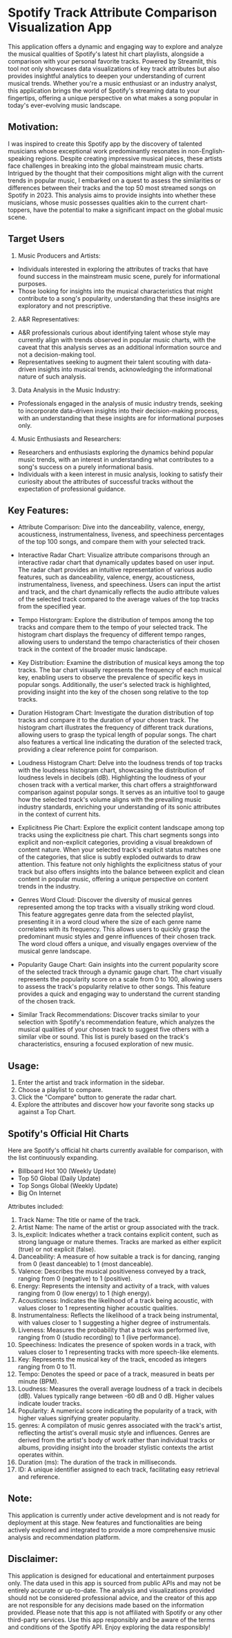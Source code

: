 # Spotify Track Attribute Comparison Visualization App

This application offers a dynamic and engaging way to explore and analyze the musical qualities of Spotify's latest hit chart playlists, alongside a comparison with your personal favorite tracks. Powered by Streamlit, this tool not only showcases data visualizations of key track attributes but also provides insightful analytics to deepen your understanding of current musical trends. Whether you're a music enthusiast or an industry analyst, this application brings the world of Spotify's streaming data to your fingertips, offering a unique perspective on what makes a song popular in today's ever-evolving music landscape.

## Motivation:
I was inspired to create this Spotify app by the discovery of talented musicians whose exceptional work predominantly resonates in non-English-speaking regions. Despite creating impressive musical pieces, these artists face challenges in breaking into the global mainstream music charts. Intrigued by the thought that their compositions might align with the current trends in popular music, I embarked on a quest to assess the similarities or differences between their tracks and the top 50 most streamed songs on Spotify in 2023. This analysis aims to provide insights into whether these musicians, whose music possesses qualities akin to the current chart-toppers, have the potential to make a significant impact on the global music scene.

## Target Users
1. Music Producers and Artists:
- Individuals interested in exploring the attributes of tracks that have found success in the mainstream music scene, purely for informational purposes.
- Those looking for insights into the musical characteristics that might contribute to a song's popularity, understanding that these insights are exploratory and not prescriptive.
2. A&R Representatives:
- A&R professionals curious about identifying talent whose style may currently align with trends observed in popular music charts, with the caveat that this analysis serves as an additional information source and not a decision-making tool.
- Representatives seeking to augment their talent scouting with data-driven insights into musical trends, acknowledging the informational nature of such analysis.
3. Data Analysis in the Music Industry:
- Professionals engaged in the analysis of music industry trends, seeking to incorporate data-driven insights into their decision-making process, with an understanding that these insights are for informational purposes only.
4. Music Enthusiasts and Researchers:
- Researchers and enthusiasts exploring the dynamics behind popular music trends, with an interest in understanding what contributes to a song's success on a purely informational basis.
- Individuals with a keen interest in music analysis, looking to satisfy their curiosity about the attributes of successful tracks without the expectation of professional guidance.

## Key Features:
- Attribute Comparison: Dive into the danceability, valence, energy, acousticness, instrumentalness, liveness, and speechiness percentages of the top 100 songs, and compare them with your selected track.

- Interactive Radar Chart: Visualize attribute comparisons through an interactive radar chart that dynamically updates based on user input. The radar chart provides an intuitive representation of various audio features, such as danceability, valence, energy, acousticness, instrumentalness, liveness, and speechiness. Users can input the artist and track, and the chart dynamically reflects the audio attribute values of the selected track compared to the average values of the top tracks from the specified year.

- Tempo Historgram: Explore the distribution of tempos among the top tracks and compare them to the tempo of your selected track. The histogram chart displays the frequency of different tempo ranges, allowing users to understand the tempo characteristics of their chosen track in the context of the broader music landscape.

- Key Distribution: Examine the distribution of musical keys among the top tracks. The bar chart visually represents the frequency of each musical key, enabling users to observe the prevalence of specific keys in popular songs. Additionally, the user's selected track is highlighted, providing insight into the key of the chosen song relative to the top tracks.

- Duration Histogram Chart: Investigate the duration distribution of top tracks and compare it to the duration of your chosen track. The histogram chart illustrates the frequency of different track durations, allowing users to grasp the typical length of popular songs. The chart also features a vertical line indicating the duration of the selected track, providing a clear reference point for comparison.

- Loudness Histogram Chart: Delve into the loudness trends of top tracks with the loudness histogram chart, showcasing the distribution of loudness levels in decibels (dB). Highlighting the loudness of your chosen track with a vertical marker, this chart offers a straightforward comparison against popular songs. It serves as an intuitive tool to gauge how the selected track's volume aligns with the prevailing music industry standards, enriching your understanding of its sonic attributes in the context of current hits.

- Explicitness Pie Chart: Explore the explicit content landscape among top tracks using the explicitness pie chart. This chart segments songs into explicit and non-explicit categories, providing a visual breakdown of content nature. When your selected track's explicit status matches one of the categories, that slice is subtly exploded outwards to draw attention. This feature not only highlights the explicitness status of your track but also offers insights into the balance between explicit and clean content in popular music, offering a unique perspective on content trends in the industry.

- Genres Word Cloud: Discover the diversity of musical genres represented among the top tracks with a visually striking word cloud. This feature aggregates genre data from the selected playlist, presenting it in a word cloud where the size of each genre name correlates with its frequency. This allows users to quickly grasp the predominant music styles and genre influences of their chosen track. The word cloud offers a unique, and visually engages overview of the musical genre landscape. 

- Popularity Gauge Chart: Gain insights into the current popularity score of the selected track through a dynamic gauge chart. The chart visually represents the popularity score on a scale from 0 to 100, allowing users to assess the track's popularity relative to other songs. This feature provides a quick and engaging way to understand the current standing of the chosen track.

- Similar Track Recommendations: Discover tracks similar to your selection with Spotify's recommendation feature, which analyzes the musical qualities of your chosen track to suggest five others with a similar vibe or sound. This list is purely based on the track's characteristics, ensuring a focused exploration of new music.

## Usage:
1. Enter the artist and track information in the sidebar.
2. Choose a playlist to compare.
3. Click the "Compare" button to generate the radar chart.
4. Explore the attributes and discover how your favorite song stacks up against a Top Chart. 

## Spotify's Official Hit Charts
Here are Spotify's official hit charts currently available for comparison, with the list continuously expanding.
- Billboard Hot 100 (Weekly Update)
- Top 50 Global (Daily Update)
- Top Songs Global (Weekly Update)
- Big On Internet

Attributes included:
1. Track Name: The title or name of the track.
2. Artist Name: The name of the artist or group associated with the track.
3. Is_explicit: Indicates whether a track contains explicit content, such as strong language or mature themes. Tracks are marked as either explicit (true) or not explicit (false).
4. Danceability: A measure of how suitable a track is for dancing, ranging from 0 (least danceable) to 1 (most danceable).
5. Valence: Describes the musical positiveness conveyed by a track, ranging from 0 (negative) to 1 (positive).
6. Energy: Represents the intensity and activity of a track, with values ranging from 0 (low energy) to 1 (high energy).
7. Acousticness: Indicates the likelihood of a track being acoustic, with values closer to 1 representing higher acoustic qualities.
8. Instrumentalness: Reflects the likelihood of a track being instrumental, with values closer to 1 suggesting a higher degree of instrumentals.
9. Liveness: Measures the probability that a track was performed live, ranging from 0 (studio recording) to 1 (live performance).
10. Speechiness: Indicates the presence of spoken words in a track, with values closer to 1 representing tracks with more speech-like elements.
11. Key: Represents the musical key of the track, encoded as integers ranging from 0 to 11.
12. Tempo: Denotes the speed or pace of a track, measured in beats per minute (BPM).
13. Loudness: Measures the overall average loudness of a track in decibels (dB). Values typically range between -60 dB and 0 dB. Higher values indicate louder tracks. 
14. Popularity: A numerical score indicating the popularity of a track, with higher values signifying greater popularity.
15. genres: A compilaton of music genres associated with the track's artist, reflecting the artist's overall music style and influences. Genres are derived from the artist's body of work rather than individual tracks or albums, providing insight into the broader stylistic contexts the artist operates within. 
16. Duration (ms): The duration of the track in milliseconds.
17. ID: A unique identifier assigned to each track, facilitating easy retrieval and reference.

## Note:
This application is currently under active development and is not ready for deployment at this stage. New features and functionalities are being actively explored and integrated to provide a more comprehensive music analysis and recommendation platform.

## Disclaimer:
This application is designed for educational and entertainment purposes only. The data used in this app is sourced from public APIs and may not be entirely accurate or up-to-date. The analysis and visualizations provided should not be considered professional advice, and the creator of this app are not responsible for any decisions made based on the information provided. Please note that this app is not affiliated with Spotify or any other third-party services. Use this app responsibly and be aware of the terms and conditions of the Spotify API. Enjoy exploring the data responsibly!
